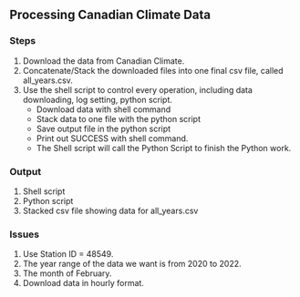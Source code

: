 ## Processing Canadian Climate Data

### Steps

1. Download the data from Canadian Climate.
2. Concatenate/Stack the downloaded files into one final csv file, called all_years.csv.
3. Use the shell script to control every operation, including data downloading, log setting, python script.
    - Download data with shell command
    - Stack data to one file with the python script
    - Save output file in the python script
    - Print out SUCCESS with shell command.
    - The Shell script will call the Python Script to finish the Python work.

### Output
1. Shell script
2. Python script 
3. Stacked csv file showing data for all_years.csv 


### Issues
1. Use Station ID = 48549.
2. The year range of the data we want is from 2020 to 2022.
3. The month of February.
4. Download data in hourly format.

